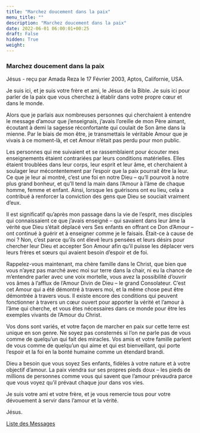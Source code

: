 ```yaml
---
title: "Marchez doucement dans la paix"
menu_title: ""
description: "Marchez doucement dans la paix"
date: 2022-06-01 06:00:01+00:25
draft: False
hidden: True
weight:
---
```

### Marchez doucement dans la paix

Jésus - reçu par Amada Reza le 17 Février 2003, Aptos, Californie, USA.

Je suis ici, et je suis votre frère et ami, le Jésus de la Bible. Je suis ici pour parler de la paix que vous cherchez à établir dans votre propre cœur et dans le monde.

Alors que je parlais aux nombreuses personnes qui cherchaient à entendre le message d’amour que j’enseignais, j’avais l’oreille de mon Père aimant, écoutant à demi la sagesse réconfortante qui coulait de Son âme dans la mienne. Par le biais de mon être, je transmettais le véritable Amour que je vivais à ce moment-là, et cet Amour n’était pas perdu pour mon public.

Les personnes qui me suivaient et se rassemblaient pour écouter mes enseignements étaient contrariées par leurs conditions matérielles. Elles étaient troublées dans leur corps, leur esprit et leur âme, et cherchaient à soulager leur mécontentement par l’espoir que la paix pourrait être la leur. Ce que je leur ai montré, c’est une foi en notre Dieu – qu’Il pourvoit à notre plus grand bonheur, et qu’Il tend la main dans l’Amour à l’âme de chaque homme, femme et enfant. Ainsi, lorsque les guérisons ont eu lieu, cela a contribué à renforcer la conviction des gens que Dieu se souciait vraiment d’eux.

Il est significatif qu’après mon passage dans la vie de l’esprit, mes disciples qui connaissaient ce que j’avais enseigné – qui savaient dans leur âme la vérité que Dieu s’était déplacé vers Ses enfants en offrant ce Don d’Amour – ont continué à guérir et à enseigner comme je le faisais. Était-ce à cause de moi ? Non, c’est parce qu’ils ont élevé leurs pensées et leurs désirs pour chercher leur Dieu et accepter Son Amour afin qu’il puisse les déplacer vers leurs frères et sœurs qui avaient besoin d’espoir et de foi.

Rappelez-vous maintenant, ma chère famille dans le Christ, que bien que vous n’ayez pas marché avec moi sur terre dans la chair, ni eu la chance de m’entendre parler avec une voix mortelle, vous avez la possibilité d’ouvrir vos âmes à l’afflux de l’Amour Divin de Dieu – le grand Consolateur. C’est cet Amour qui a été démontré à travers moi, et la même chose peut être démontrée à travers vous. Il existe encore des conditions qui peuvent fonctionner à travers un cœur ouvert pour apporter la vérité et l’amour à l’âme qui cherche, et vous êtes nécessaires dans ce monde pour être les exemples vivants de l’Amour du Christ.

Vos dons sont variés, et votre façon de marcher en paix sur cette terre est unique en son genre. Ne soyez pas consternés si l’on ne parle pas de vous comme de quelqu’un qui fait des miracles. Vos amis et votre famille parlent de vous comme de quelqu’un qui aime et qui est bienveillant, qui porte l’espoir et la foi en la bonté humaine comme un étendard brandi.

Dieu a besoin que vous soyez Ses enfants, fidèles à votre nature et à votre objectif d’amour. La paix viendra sur ses propres pieds doux – les pieds de millions de personnes comme vous qui savent que l’amour prévaudra parce que vous voyez qu’il prévaut chaque jour dans vos vies.

Je suis votre ami et votre frère, et je vous remercie tous pour votre dévouement à servir dans l’amour et la vérité.

Jésus.

[Liste des Messages](/fr-contemporary-messages/fr-contemporary-messages-by-date-order/fr-contemporary-messages-2003)